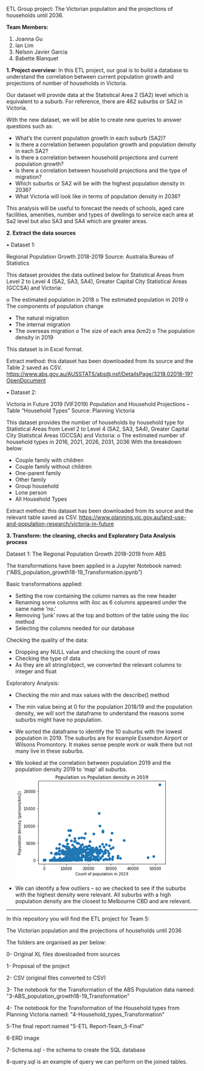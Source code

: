 ETL Group project: The Victorian population and the projections of households until 2036.

**Team Members:**
1.	Joanna Gu
2.	Ian Lim
3.	Nelson Javier Garcia
4.	Babette Blanquet

**1.	Project overview:**
In this ETL project, our goal is to build a database to understand the correlation between current population growth and projections of number of households in Victoria.

Our dataset will provide data at the Statistical Area 2 (SA2) level which is equivalent to a suburb. For reference, there are 462 suburbs or SA2 in Victoria.

With the new dataset, we will be able to create new queries to answer questions such as:
-	What’s the current population growth in each suburb (SA2)?
-	Is there a correlation between population growth and population density in each SA2?
-	Is there a correlation between household projections and current population growth?
-	Is there a correlation between household projections and the type of migration?
-	Which suburbs or SA2 will be with the highest population density in 2036? 
-	What Victoria will look like in terms of population density in 2036?

This analysis will be useful to forecast the needs of schools, aged care facilities, amenities, number and types of dwellings to service each area at Sa2 level but also SA3 and SA4 which are greater areas.

**2.	Extract the data sources**

•	Dataset 1:

Regional Population Growth 2018-2019
Source: Australia Bureau of Statistics

This dataset provides the data outlined below for Statistical Areas from Level 2 to Level 4 (SA2, SA3, SA4), Greater Capital City Statistical Areas (GCCSA) and Victoria:

o	The estimated population in 2018
o	The estimated population in 2019
o	The components of population change
  -	The natural migration
  - The internal migration
  - The overseas migration
o	The size of each area (km2)
o	The population density in 2019

This dataset is in Excel format.

Extract method: this dataset has been downloaded from its source and the Table 2 saved as CSV.
https://www.abs.gov.au/AUSSTATS/abs@.nsf/DetailsPage/3218.02018-19?OpenDocument


•	Dataset 2:

Victoria in Future 2019 (VIF2019) Population and Household Projections – Table “Household Types”
Source: Planning Victoria

This dataset provides the number of households by household type for Statistical Areas from Level 2 to Level 4 (SA2, SA3, SA4), Greater Capital City Statistical Areas (GCCSA) and Victoria:
o	The estimated number of household types in 2016, 2021, 2026, 2031, 2036
With the breakdown below:
  -	Couple family with children	
  -	Couple family without children	
  - One-parent family	
  -	Other family	
  - Group household	
  - Lone person
  - All Household Types

Extract method: this dataset has been downloaded from its source and the relevant table saved as CSV.
https://www.planning.vic.gov.au/land-use-and-population-research/victoria-in-future

**3.	Transform: the cleaning, checks and Exploratory Data Analysis process**

Dataset 1: The Regional Population Growth 2018-2019 from ABS

The transformations have been applied in a Jupyter Notebook named: (“ABS_population_growth18-19_Transformation.ipynb”)

Basic transformations applied:

-	Setting the row containing the column names as the new header
-	Renaming some columns with iloc as 6 columns appeared under the same name ‘no.’
-	Removing ‘junk’ rows at the top and bottom of the table using the iloc method
-	Selecting the columns needed for our database

Checking the quality of the data:

-	Dropping any NULL value and checking the count of rows
-	Checking the type of data
-	As they are all string/object, we converted the relevant columns to integer and float

Exploratory Analysis:

-	Checking the min and max values with the describe() method
-	The min value being at 0 for the population 2018/19 and the population density, we will sort the dataframe to understand the reasons some suburbs might have no population.
-	We sorted the dataframe to identify the 10 suburbs with the lowest population in 2019. The suburbs are for example Essendon Airport or Wilsons Promontory. It makes sense people work or walk there but not many live in these suburbs.
-	We looked at the correlation between population 2019 and the population density 2019 to ‘map’ all suburbs. 
![Population_vs_population_density](https://github.com/babetteblanquet/images/blob/master/ETL-1.png)

-	We can identify a few outliers – so we checked to see if the suburbs with the highest density were relevant. All suburbs with a high population density are the closest to Melbourne CBD and are relevant.

-----------------------------------------------

In this repository you will find the ETL project for Team 5:

The Victorian population and the projections of households until 2036


The folders are organised as per below:

0- Original XL files dowsloaded from sources

1- Proposal of the project

2- CSV (original files converted to CSV)

3- The notebook for the Transformation of the ABS Population data named: "3-ABS_population_growth18-19_Transformation"

4- The notebook for the Transformation of the Household types from Planning Victoria named: "4-Household_types_Transformation"

5-The final report named "5-ETL Report-Team_5-Final"

6-ERD image

7-Schema.sql - the schema to create the SQL database

8-query.sql is an example of query we can perform on the joined tables.


